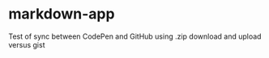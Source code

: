 # markdown-app

Test of sync between CodePen and GitHub using .zip download and upload versus gist 
